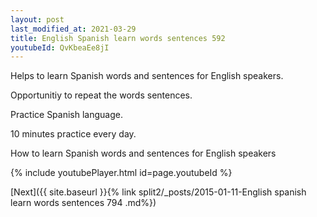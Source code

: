 ```yaml
---
layout: post
last_modified_at: 2021-03-29
title: English Spanish learn words sentences 592 
youtubeId: QvKbeaEe8jI
---
```

 
 
Helps to learn Spanish words and sentences for English speakers.

Opportunitiy to repeat the words sentences. 

Practice Spanish language. 
 
10 minutes practice every day. 
 
How to learn Spanish words and sentences for English speakers 
 
{% include youtubePlayer.html id=page.youtubeId %}
 
 
[Next]({{ site.baseurl }}{% link  split2/_posts/2015-01-11-English spanish learn words sentences 794 .md%})
 

